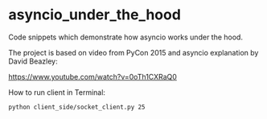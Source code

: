 # asyncio_under_the_hood
Code snippets which demonstrate how asyncio works under the hood.

The project is based on video from PyCon 2015 and asyncio explanation by David Beazley:

https://www.youtube.com/watch?v=0oTh1CXRaQ0

How to run client in Terminal: 

`python client_side/socket_client.py 25`